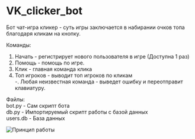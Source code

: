 # VK_clicker_bot
Бот чат-игра кликер - суть игры заключается в набирании очков топа благодаря кликам на кнопку.  
  
Команды:  
1. Начать - регистрирует нового пользователя в игре (Доступна 1 раз)  
2. Помощь - помощь по игре.  
3. Клик - главная команда клика  
4. Топ игроков - выводит топ игроков по кликам  
-. Любая неизвестная команда - выведет ошибку и переотправит клавиатуру.  

Файлы:  
bot.py - Сам скрипт бота  
db.py - Импортируемый скрипт работы с базой данных  
users.db - База данных  
  
  
  
<img class = "image" src = "https://skrinshoter.ru/p/110121/golysb.png?download=1&name=%D0%A1%D0%BA%D1%80%D0%B8%D0%BD%D1%88%D0%BE%D1%82%2011-01-2021%2020:34:50.png" alt = "Принцип работы" style = "text-align: center;">
